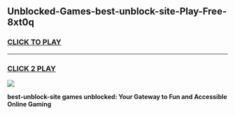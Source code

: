 
## Unblocked-Games-best-unblock-site-Play-Free-8xt0q
<h3>
<a href="https://premium76.site?title=best-unblock-site&ref=23A">CLICK TO PLAY</a></h3>
<hr>

<h3>
<a href="https://premium76.site?title=best-unblock-site&ref=23A">CLICK 2 PLAY</a>
  
</h3>

<a href="https://premium76.site?title=best-unblock-site&ref=23A"><img src="https://clearcache.store/games.png"></a>


**best-unblock-site games unblocked: Your Gateway to Fun and Accessible Online Gaming**
